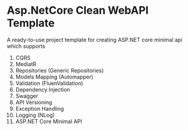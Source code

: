 # Asp.NetCore Clean WebAPI Template

A ready-to-use project template for creating ASP.NET core minimal api which supports 
1.  CQRS
2.  MediatR 
3.  Repositories (Generic Repositories)
4.  Models Mapping (Automapper)
5.  Validation (FluenValidation)
6.  Dependency Injection
7.  Swagger
8.  API Versioning
9.  Exception Handling
10. Logging (NLog)
11. ASP.NET Core Minimal API
